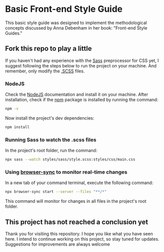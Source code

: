 # Basic Front-end Style Guide
This basic style guide was designed to implement the methodological concepts discussed by Anna Debenham in her book: "Front-end Style Guides."

## Fork this repo to play a little
If you haven't had any experience with the [Sass](https://sass-lang.com/guide) preprocessor for CSS yet, I suggest following the steps below to run the project on your machine. And remember, only modify the [.SCSS](https://sass-lang.com/documentation/syntax#scss) files.

### NodeJS
Check the [NodeJS](https://nodejs.org/en/download) documentation and install it on your machine.
After installation, check if the [npm](https://docs.npmjs.com/downloading-and-installing-node-js-and-npm#checking-your-version-of-npm-and-nodejs) package is installed by running the command:
```bash
npm -v
```
Now install the project's dev dependencies:
```bash
npm install
```
### Running Sass to watch the .scss files
In the project's root folder, run the command:
```bash
npx sass --watch styles/sass/style.scss:styles/css/main.css
```
### Using [browser-sync](https://browsersync.io/) to monitor real-time changes
In a new tab of your command terminal, execute the following command:
```bash
npx browser-sync start --server --files "**/*"
```
This command will monitor for changes in all files in the project's root folder.

## This project has not reached a conclusion yet
Thank you for visiting this repository. I hope you like what you have seen here. I intend to continue working on this project, so stay tuned for updates. Suggestions for improvements are always welcome
